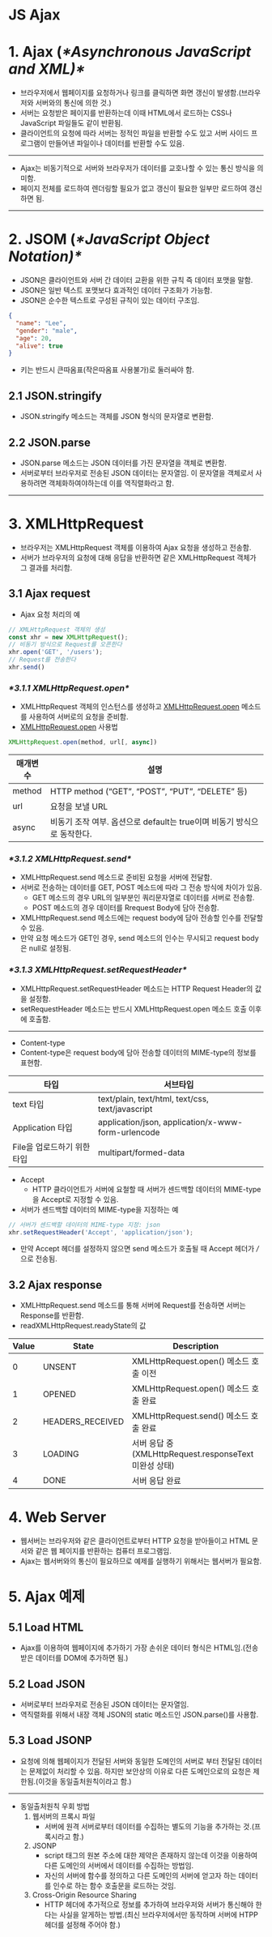 # JS Ajax

# 1. Ajax (***\*Asynchronous JavaScript and XML)\****

- 브라우저에서 웹페이지를 요청하거나 링크를 클릭하면 화면 갱신이 발생함.(브라우저와 서버와의 통신에 의한 것.)
- 서버는 요청받은 페이지를 반환하는데 이때 HTML에서 로드하는 CSS나 JavaScript 파일들도 같이 반환됨.
- 클라이언트의 요청에 따라 서버는 정적인 파일을 반환할 수도 있고 서버 사이드 프로그램이 만들어낸 파일이나 데이터를 반환할 수도 있음.

------

- Ajax는 비동기적으로 서버와 브라우저가 데이터를 교호나할 수 있는 통신 방식을 의미함.
- 페이지 전체를 로드하여 렌더링할 필요가 없고 갱신이 필요한 일부만 로드하여 갱신하면 됨.

------

# 2. JSOM (***\*JavaScript Object Notation)\****

- JSON은 클라이언트와 서버 간 데이터 교환을 위한 규칙 즉 데이터 포맷을 말함.
- JSON은 일반 텍스트 포맷보다 효과적인 데이터 구조화가 가능함.
- JSON은 순수한 텍스트로 구성된 규칙이 있는 데이터 구조임.

```json
{
  "name": "Lee",
  "gender": "male",
  "age": 20,
  "alive": true
}
```

- 키는 반드시 큰따옴표(작은따옴표 사용불가)로 둘러싸야 함.

## 2.1 JSON.stringify

- JSON.stringify 메소드는 객체를 JSON 형식의 문자열로 변환함.

## 2.2 JSON.parse

- JSON.parse 메소드는 JSON 데이터를 가진 문자열을 객체로 변환함.
- 서버로부터 브라우저로 전송된 JSON 데이터는 문자열임. 이 문자열을 객체로서 사용하려면 객체화하여야하는데 이를 역직렬화라고 함.

------

# 3. XMLHttpRequest

- 브라우저는 XMLHttpRequest 객체를 이용하여 Ajax 요청을 생성하고 전송함.
- 서버가 브라우저의 요청에 대해 응답을 반환하면 같은 XMLHttpRequest 객체가 그 결과를 처리함.

## 3.1 Ajax request

- Ajax 요청 처리의 예

```jsx
// XMLHttpRequest 객체의 생성
const xhr = new XMLHttpRequest();
// 비동기 방식으로 Request를 오픈한다
xhr.open('GET', '/users');
// Request를 전송한다
xhr.send()
```

### ***\*3.1.1 XMLHttpRequest.open\****

- XMLHttpRequest 객체의 인스턴스를 생성하고 [XMLHttpRequest.open](http://XMLHttpRequest.open) 메소드를 사용하여 서버로의 요청을 준비함.
- [XMLHttpRequest.open](http://XMLHttpRequest.open) 사용법

```jsx
XMLHttpRequest.open(method, url[, async])
```

| 매개변수 | 설명                                                         |
| -------- | ------------------------------------------------------------ |
| method   | HTTP method (“GET”, “POST”, “PUT”, “DELETE” 등)              |
| url      | 요청을 보낼 URL                                              |
| async    | 비동기 조작 여부. 옵션으로 default는 true이며 비동기 방식으로 동작한다. |

### ***\*3.1.2 XMLHttpRequest.send\****

- XMLHttpRequest.send 메소드로 준비된 요청을 서버에 전달함.
- 서버로 전송하는 데이터를 GET, POST 메소드에 따라 그 전송 방식에 차이가 있음.
  - GET 메소드의 경우 URL의 일부분인 쿼리문자열로 데이터를 서버로 전송함.
  - POST 메소드의 경우 데이터를 Rrequest Body에 담아 전송함.
- XMLHttpRequest.send 메소드에는 request body에 담아 전송할 인수를 전달할 수 있음.
- 만약 요청 메소드가 GET인 경우, send 메소드의 인수는 무시되고 request body은 null로 설정됨.

### ***\*3.1.3 XMLHttpRequest.setRequestHeader\****

- XMLHttpRequest.setRequestHeader 메소드는 HTTP Request Header의 값을 설정함.
- setRequestHeader 메소드는 반드시 XMLHttpRequest.open 메소드 호출 이후에 호출함.

------

- Content-type
- Content-type은 request body에 담아 전송할 데이터의 MIME-type의 정보를 표현함.

| 타입                        | 서브타입                                           |
| --------------------------- | -------------------------------------------------- |
| text 타입                   | text/plain, text/html, text/css, text/javascript   |
| Application 타입            | application/json, application/x-www-form-urlencode |
| File을 업로드하기 위한 타입 | multipart/formed-data                              |

- Accept
  - HTTP 클라이언트가 서버에 요철할 때 서버가 센드백할 데이터의 MIME-type을 Accept로 지정할 수 있음.
- 서버가 센드백할 데이터의 MIME-type을 지정하는 예

```jsx
// 서버가 센드백할 데이터의 MIME-type 지정: json
xhr.setRequestHeader('Accept', 'application/json');
```

- 만약 Accept 헤더를 설정하지 않으면 send 메소드가 호출될 때 Accept 헤더가 */* 으로 전송됨.

## 3.2 Ajax response

- XMLHttpRequest.send 메소드를 통해 서버에 Request를 전송하면 서버는 Response를 반환함.
- readXMLHttpRequest.readyState의 값

| Value | State            | Description                                           |
| ----- | ---------------- | ----------------------------------------------------- |
| 0     | UNSENT           | XMLHttpRequest.open() 메소드 호출 이전                |
| 1     | OPENED           | XMLHttpRequest.open() 메소드 호출 완료                |
| 2     | HEADERS_RECEIVED | XMLHttpRequest.send() 메소드 호출 완료                |
| 3     | LOADING          | 서버 응답 중(XMLHttpRequest.responseText 미완성 상태) |
| 4     | DONE             | 서버 응답 완료                                        |

# 4. Web Server

- 웹서버는 브라우저와 같은 클라이언트로부터 HTTP 요청을 받아들이고 HTML 문서와 같은 웹 페이지를 반환하는 컴퓨터 프로그램임.
- Ajax는 웹서버와의 통신이 필요하므로 예제를 실행하기 위해서는 웹서버가 필요함.

# 5. Ajax 예제

## 5.1 Load HTML

- Ajax를 이용하여 웹페이지에 추가하기 가장 손쉬운 데이터 형식은 HTML임.(전송받은 데이터를 DOM에 추가하면 됨.)

## 5.2 Load JSON

- 서버로부터 브라우저로 전송된 JSON 데이터는 문자열임.
- 역직렬화를 위해서 내장 객체 JSON의 static 메소드인 JSON.parse()를 사용함.

## 5.3 Load JSONP

- 요청에 의해 웹페이지가 전달된 서버와 동일한 도메인의 서버로 부터 전달된 데이터는 문제없이 처리할 수 있음. 하지만 보안상의 이유로 다른 도메인으로의 요청은 제한됨.(이것을 동일출처원칙이라고 함.)

------

- 동일출처원칙 우회 방법
  1. 웹서버의 프록시 파일
     - 서버에 원격 서버로부터 데이터를 수집하는 별도의 기능을 추가하는 것.(프록시라고 함.)
  2. JSONP
     - script 태그의 원본 주소에 대한 제약은 존재하지 않는데 이것을 이용하여 다른 도메인의 서버에서 데이터를 수집하는 방법임.
     - 자신의 서버에 함수를 정의하고 다른 도메인의 서버에 얻고자 하는 데이터를 인수로 하는 함수 호출문을 로드하는 것임.
  3. Cross-Origin Resource Sharing
     - HTTP 헤더에 추가적으로 정보를 추가하여 브라우저와 서버가 통신해야 한다는 사실을 알게하는 방법.(최신 브라우저에서만 동작하며 서버에 HTPP 헤더를 설정해 주어야 함.)